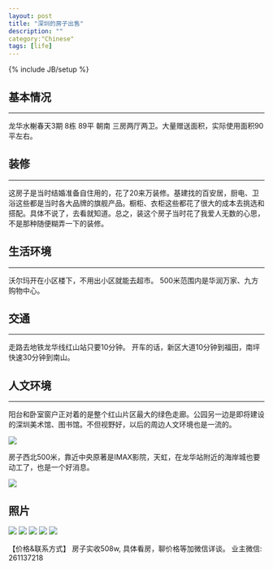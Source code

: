 ```yaml
---
layout: post
title: "深圳的房子出售"
description: ""
category:"Chinese"
tags: [life]
---
```

{% include JB/setup %}

## 基本情况
---
龙华水榭春天3期 8栋 89平 朝南 三房两厅两卫。大量赠送面积，实际使用面积90平左右。

## 装修
---
这房子是当时结婚准备自住用的，花了20来万装修。基建找的百安居，厨电、卫浴这些都是当时各大品牌的旗舰产品。橱柜、衣柜这些都花了很大的成本去挑选和搭配。具体不说了，去看就知道。总之，装这个房子当时花了我爱人无数的心思，不是那种随便糊弄一下的装修。

## 生活环境
---
沃尔玛开在小区楼下，不用出小区就能去超市。
500米范围内是华润万家、九方购物中心。

## 交通
---
走路去地铁龙华线红山站只要10分钟。
开车的话，新区大道10分钟到福田，南坪快速30分钟到南山。

## 人文环境
---
阳台和卧室窗户正对着的是整个红山片区最大的绿色走廊。公园另一边是即将建设的深圳美术馆、图书馆。不但视野好，以后的周边人文环境也是一流的。

<img src="http://pan.baidu.com/s/1pJTKPnH" />

房子西北500米，靠近中央原著是IMAX影院，天虹，在龙华站附近的海岸城也要动工了，也是一个好消息。

<img src="http://pan.baidu.com/s/1nukJSu9" />

## 照片

<img src="http://pan.baidu.com/s/1o7hZZ8A" />

<img src="http://pan.baidu.com/s/1mhjzZDI" />

<img src="http://pan.baidu.com/s/1IadA2" />

<img src="http://pan.baidu.com/s/1nu3GJqD" />

<img src="http://pan.baidu.com/s/1nu0YTmh" />

【价格&联系方式】
房子实收508w, 具体看房，聊价格等加微信详谈。
业主微信: 261137218


